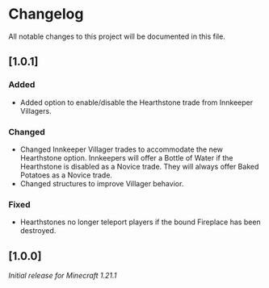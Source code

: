 # Changelog

All notable changes to this project will be documented in this file.

## [1.0.1]

### Added

- Added option to enable/disable the Hearthstone trade from Innkeeper Villagers.

### Changed

- Changed Innkeeper Villager trades to accommodate the new Hearthstone option. 
Innkeepers will offer a Bottle of Water if the Hearthstone is disabled as a Novice trade. 
They will always offer Baked Potatoes as a Novice trade.
- Changed structures to improve Villager behavior.

### Fixed

- Hearthstones no longer teleport players if the bound Fireplace has been destroyed.

## [1.0.0]

_Initial release for Minecraft 1.21.1_